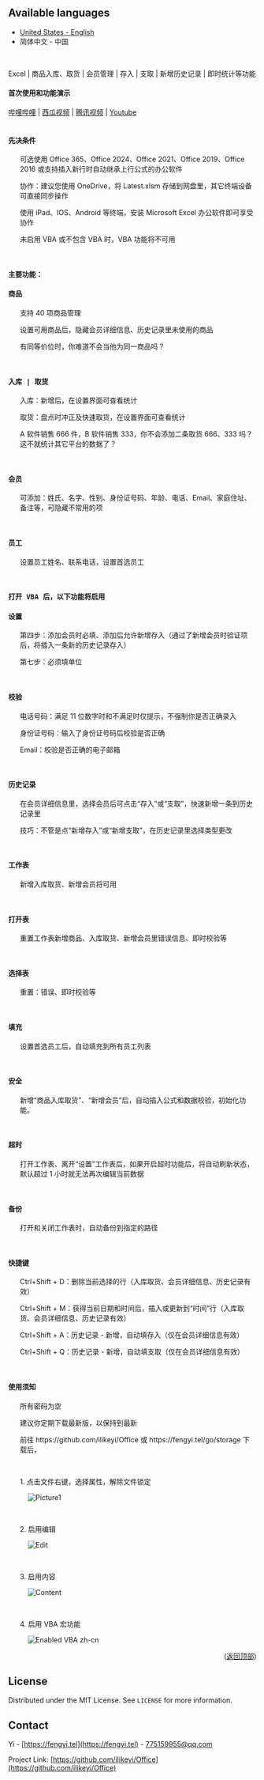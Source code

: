 <a name="readme-top"></a>
Available languages
-
 * [United States - English](https://github.com/ilikeyi/Office/tree/main/Storage)
 * 简体中文 - 中国

<br>

Excel | 商品入库、取货 | 会员管理 | 存入 | 支取 | 新增历史记录 | 即时统计等功能</summary>

<h4><pre>首次使用和功能演示</pre></h4>

[哔哩哔哩](https://www.bilibili.com/video/BV1Mc411i7GF) | [西瓜视频](https://www.ixigua.com/7308814306693513728) | [腾讯视频](https://v.qq.com/x/page/u3531u10ns8.html) | [Youtube](https://youtu.be/tRwT80LVngY)
<br><br>

<h4><pre>先决条件</pre></h4>
<ul>可选使用 Office 365、Office 2024、Office 2021、Office 2019、Office 2016 或支持插入新行时自动继承上行公式的办公软件</ul>
<ul>协作：建议您使用 OneDrive，将 Latest.xlsm 存储到网盘里，其它终端设备可直接同步操作</ul>
<ul>使用 iPad、IOS、Android 等终端，安装 Microsoft Excel 办公软件即可享受协作</ul>
<ul>未启用 VBA 或不包含 VBA 时，VBA 功能将不可用</ul>
<br>

<h4><pre>主要功能：</pre></h4>
<h4><pre>商品</pre></h4>
<ul>支持 40 项商品管理</ul>
<ul>设置可用商品后，隐藏会员详细信息、历史记录里未使用的商品</ul>
<ul>有同等价位时，你难道不会当他为同一商品吗？</ul>
<br>

<h4><pre>入库 | 取货</pre></h4>
<ul>入库：新增后，在设置界面可查看统计</ul>
<ul>取货：盘点时冲正及快速取货，在设置界面可查看统计</ul>
<ul>  A 软件销售 666 件，B 软件销售 333，你不会添加二条取货 666、333 吗？这不就统计其它平台的数据了？</ul>
<br>

<h4><pre>会员</pre></h4>
<ul>可添加：姓氏、名字、性别、身份证号码、年龄、电话、Email、家庭住址、备注等，可隐藏不常用的项</ul>
<br>

<h4><pre>员工</pre></h4>
<ul>设置员工姓名、联系电话，设置首选员工</ul>
<br>

<h4><pre>打开 VBA 后，以下功能将启用</pre></h4>

<h4><pre>设置</pre></h4>
<ul>第四步：添加会员时必填、添加后允许新增存入（通过了新增会员时验证项后，将插入一条新的历史记录存入）</ul>
<ul>第七步：必须填单位</ul>
<br>

<h4><pre>校验</pre></h4>
<ul>电话号码：满足 11 位数字时和不满足时仅提示，不强制你是否正确录入</ul>
<ul>身份证号码：输入了身份证号码后校验是否正确</ul>
<ul>Email：校验是否正确的电子邮箱</ul>
<br>

<h4><pre>历史记录</pre></h4>
<ul>在会员详细信息里，选择会员后可点击“存入”或“支取”，快速新增一条到历史记录里</ul>
<ul>技巧：不管是点“新增存入”或“新增支取”，在历史记录里选择类型更改</ul>
<br>

<h4><pre>工作表</pre></h4>
<ul>新增入库取货、新增会员将可用</ul>
<br>

<h4><pre>打开表</pre></h4>
<ul>重置工作表新增商品、入库取货、新增会员里错误信息、即时校验等</ul>
<br>

<h4><pre>选择表</pre></h4>
<ul>重置：错误、即时校验等</ul>
<br>

<h4><pre>填充</pre></h4>
<ul>设置首选员工后，自动填充到所有员工列表</ul>
<br>

<h4><pre>安全</pre></h4>
<ul>新增“商品入库取货”、“新增会员”后，自动插入公式和数据校验，初始化功能。</ul>
<br>

<h4><pre>超时</pre></h4>
<ul>打开工作表、离开“设置”工作表后，如果开启超时功能后，将自动刷新状态，默认超过 1 小时就无法再次编辑当前数据</ul>
<br>

<h4><pre>备份</pre></h4>
<ul>打开和关闭工作表时，自动备份到指定的路径</ul>
<br>

<h4><pre>快捷键</pre></h4>
<ul>Ctrl+Shift + D：删除当前选择的行（入库取货、会员详细信息、历史记录有效）</ul>
<ul>Ctrl+Shift + M：获得当前日期和时间后，插入或更新到“时间”行（入库取货、会员详细信息、历史记录有效）</ul>
<ul>Ctrl+Shift + A：历史记录 - 新增，自动填存入（仅在会员详细信息有效）</ul>
<ul>Ctrl+Shift + Q：历史记录 - 新增，自动填支取（仅在会员详细信息有效）</ul>
<br>


<h4><pre>使用须知</pre></h4>
<ul>所有密码为空</ul>
<ul>建议你定期下载最新版，以保持到最新</ul>
<ul>前往 https://github.com/ilikeyi/Office 或 https://fengyi.tel/go/storage 下载后，</ul>
<br>
<ul>1. 点击文件右键，选择属性，解除文件锁定</ul>
<ul>

&nbsp;&nbsp;&nbsp;&nbsp;![Picture1](https://github.com/ilikeyi/Office/assets/73377514/124d0e33-eaf4-4bc4-bebb-b14db6358ec8)
</ul>
<br>

<ul>2. 启用编辑</ul>
<ul>

&nbsp;&nbsp;&nbsp;&nbsp;![Edit](https://github.com/ilikeyi/Office/assets/73377514/9e26850d-e988-4542-b59e-eaa3b743cc48)

</ul>
<br>

<ul>3. 启用内容</ul>
<ul>

&nbsp;&nbsp;&nbsp;&nbsp;![Content](https://github.com/ilikeyi/Office/assets/73377514/41618db7-1767-415f-b55b-6947fe40f366)

</ul>
<br>

<ul>4. 启用 VBA 宏功能</ul>
<ul>

&nbsp;&nbsp;&nbsp;&nbsp;![Enabled VBA zh-cn](https://github.com/ilikeyi/Office/assets/73377514/5978b092-8baa-40ee-a3a6-3d39f2de790b)

</ul>

<p align="right">(<a href="#readme-top">返回顶部</a>)</p>


## License

Distributed under the MIT License. See `LICENSE` for more information.


## Contact

Yi - [https://fengyi.tel](https://fengyi.tel) - 775159955@qq.com

Project Link: [https://github.com/ilikeyi/Office](https://github.com/ilikeyi/Office)

